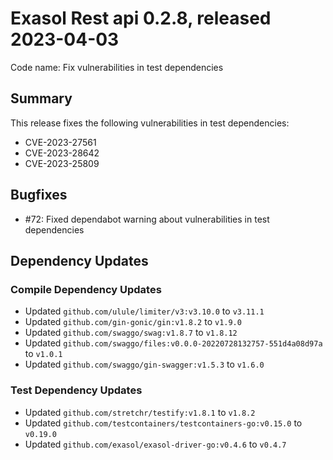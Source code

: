# Exasol Rest api 0.2.8, released 2023-04-03

Code name: Fix vulnerabilities in test dependencies

## Summary

This release fixes the following vulnerabilities in test dependencies:
* CVE-2023-27561
* CVE-2023-28642
* CVE-2023-25809

## Bugfixes

* #72: Fixed dependabot warning about vulnerabilities in test dependencies

## Dependency Updates

### Compile Dependency Updates

* Updated `github.com/ulule/limiter/v3:v3.10.0` to `v3.11.1`
* Updated `github.com/gin-gonic/gin:v1.8.2` to `v1.9.0`
* Updated `github.com/swaggo/swag:v1.8.7` to `v1.8.12`
* Updated `github.com/swaggo/files:v0.0.0-20220728132757-551d4a08d97a` to `v1.0.1`
* Updated `github.com/swaggo/gin-swagger:v1.5.3` to `v1.6.0`

### Test Dependency Updates

* Updated `github.com/stretchr/testify:v1.8.1` to `v1.8.2`
* Updated `github.com/testcontainers/testcontainers-go:v0.15.0` to `v0.19.0`
* Updated `github.com/exasol/exasol-driver-go:v0.4.6` to `v0.4.7`
